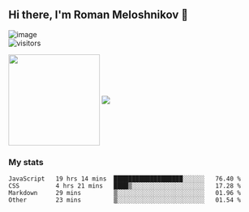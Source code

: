 ## Hi there, I'm Roman Meloshnikov 👋

![image](https://www.codewars.com/users/meloshnikov/badges/small?theme=light)<br>
![visitors](https://visitor-badge.glitch.me/badge?page_id=aldangold&left_color=yellow&right_color=gray)

<!--
**aldangold** is a ✨ _special_ ✨ repository because its `README.md` (this file) appears on your GitHub profile.

Here are some ideas to get you started:

- 🔭 I’m currently working on ...
- 🌱 I’m currently learning ...
- 👯 I’m looking to collaborate on ...
- 🤔 I’m looking for help with ...
- 💬 Ask me about ...
- 📫 How to reach me: ...
- 😄 Pronouns: ...
- ⚡ Fun fact: ...
-->

<span>
<a>
<img align="center" height="180em" src="https://github-readme-stats.vercel.app/api?username=meloshnikov&show_icons=true&hide_border=true&&count_private=true&include_all_commits=true" />
</a>
<a>
<img align="center" src="https://github-readme-stats.vercel.app/api/top-langs/?username=meloshnikov&layout=compact&hide_border=true" />
</a>
</span>


### My stats
<!--START_SECTION:waka-->

```text
JavaScript   19 hrs 14 mins  ███████████████████░░░░░░   76.40 %
CSS          4 hrs 21 mins   ████▒░░░░░░░░░░░░░░░░░░░░   17.28 %
Markdown     29 mins         ▒░░░░░░░░░░░░░░░░░░░░░░░░   01.96 %
Other        23 mins         ▒░░░░░░░░░░░░░░░░░░░░░░░░   01.54 %
```

<!--END_SECTION:waka-->

